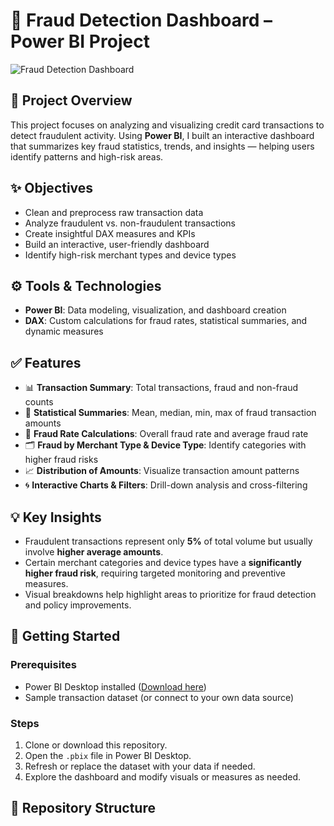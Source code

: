 # 🚨 Fraud Detection Dashboard – Power BI Project

![Fraud Detection Dashboard](Fraud_detection.png.png)

## 📄 Project Overview

This project focuses on analyzing and visualizing credit card transactions to detect fraudulent activity. Using **Power BI**, I built an interactive dashboard that summarizes key fraud statistics, trends, and insights — helping users identify patterns and high-risk areas.

## ✨ Objectives

- Clean and preprocess raw transaction data
- Analyze fraudulent vs. non-fraudulent transactions
- Create insightful DAX measures and KPIs
- Build an interactive, user-friendly dashboard
- Identify high-risk merchant types and device types

## ⚙️ Tools & Technologies

- **Power BI**: Data modeling, visualization, and dashboard creation
- **DAX**: Custom calculations for fraud rates, statistical summaries, and dynamic measures

## ✅ Features

- 📊 **Transaction Summary**: Total transactions, fraud and non-fraud counts
- 🧮 **Statistical Summaries**: Mean, median, min, max of fraud transaction amounts
- 🔎 **Fraud Rate Calculations**: Overall fraud rate and average fraud rate
- 🗂️ **Fraud by Merchant Type & Device Type**: Identify categories with higher fraud risks
- 📈 **Distribution of Amounts**: Visualize transaction amount patterns
- 🌀 **Interactive Charts & Filters**: Drill-down analysis and cross-filtering

## 💡 Key Insights

- Fraudulent transactions represent only **5%** of total volume but usually involve **higher average amounts**.
- Certain merchant categories and device types have a **significantly higher fraud risk**, requiring targeted monitoring and preventive measures.
- Visual breakdowns help highlight areas to prioritize for fraud detection and policy improvements.

## 🚀 Getting Started

### Prerequisites

- Power BI Desktop installed ([Download here](https://powerbi.microsoft.com/desktop/))
- Sample transaction dataset (or connect to your own data source)

### Steps

1. Clone or download this repository.
2. Open the `.pbix` file in Power BI Desktop.
3. Refresh or replace the dataset with your data if needed.
4. Explore the dashboard and modify visuals or measures as needed.

## 📂 Repository Structure

